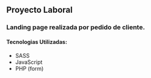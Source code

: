 ## Proyecto Laboral

### Landing page realizada por pedido de cliente.

#### Tecnologias Utilizadas:

- SASS
- JavaScript
- PHP (form)
